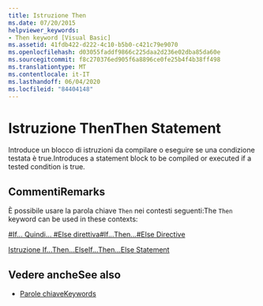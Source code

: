 ```yaml
---
title: Istruzione Then
ms.date: 07/20/2015
helpviewer_keywords:
- Then keyword [Visual Basic]
ms.assetid: 41fdb422-d222-4c10-b5b0-c421c79e9070
ms.openlocfilehash: d03055faddf9866c225daa2d236e02dba85da60e
ms.sourcegitcommit: f8c270376ed905f6a8896ce0fe25b4f4b38ff498
ms.translationtype: MT
ms.contentlocale: it-IT
ms.lasthandoff: 06/04/2020
ms.locfileid: "84404148"
---
```

# <a name="then-statement"></a><span data-ttu-id="741af-102">Istruzione Then</span><span class="sxs-lookup"><span data-stu-id="741af-102">Then Statement</span></span>
<span data-ttu-id="741af-103">Introduce un blocco di istruzioni da compilare o eseguire se una condizione testata è true.</span><span class="sxs-lookup"><span data-stu-id="741af-103">Introduces a statement block to be compiled or executed if a tested condition is true.</span></span>  
  
## <a name="remarks"></a><span data-ttu-id="741af-104">Commenti</span><span class="sxs-lookup"><span data-stu-id="741af-104">Remarks</span></span>  
 <span data-ttu-id="741af-105">È possibile usare la parola chiave `Then` nei contesti seguenti:</span><span class="sxs-lookup"><span data-stu-id="741af-105">The `Then` keyword can be used in these contexts:</span></span>  
  
 [<span data-ttu-id="741af-106">#If... Quindi... #Else direttiva</span><span class="sxs-lookup"><span data-stu-id="741af-106">#If...Then...#Else Directive</span></span>](../directives/if-then-else-directives.md)  
  
 [<span data-ttu-id="741af-107">Istruzione If...Then...Else</span><span class="sxs-lookup"><span data-stu-id="741af-107">If...Then...Else Statement</span></span>](if-then-else-statement.md)  
  
## <a name="see-also"></a><span data-ttu-id="741af-108">Vedere anche</span><span class="sxs-lookup"><span data-stu-id="741af-108">See also</span></span>

- [<span data-ttu-id="741af-109">Parole chiave</span><span class="sxs-lookup"><span data-stu-id="741af-109">Keywords</span></span>](../keywords/index.md)
